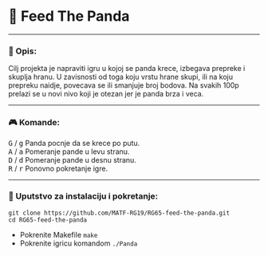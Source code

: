 # :panda_face: Feed The Panda
---

### :memo: Opis:
Cilj projekta je napraviti igru u kojoj se panda krece, izbegava prepreke i skuplja hranu. U zavisnosti od toga koju vrstu hrane skupi, ili na koju prepreku naidje, povecava se ili smanjuje broj bodova. Na svakih 100p prelazi se u novi nivo koji je otezan jer je panda brza i veca.

---

### :video_game: Komande:
<kbd>G</kbd> / <kbd>g</kbd> Panda pocnje da se krece po putu. <br>
<kbd>A</kbd> / <kbd>a</kbd> Pomeranje pande u levu stranu. <br>
<kbd>D</kbd> / <kbd>d</kbd> Pomeranje pande u desnu stranu. <br>
<kbd>R</kbd> / <kbd>r</kbd> Ponovno pokretanje igre. <br>

---

### :wrench: Uputstvo za instalaciju i pokretanje:
```shell
git clone https://github.com/MATF-RG19/RG65-feed-the-panda.git
cd RG65-feed-the-panda
```
* Pokrenite Makefile `make` <br>
* Pokrenite igricu komandom `./Panda`
